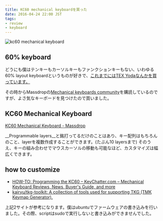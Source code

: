 ```yaml
---
title: KC60 mechanical keyboardを買った
date: 2016-04-24 22:00 JST
tags:
- review
- keyboard
---
```


![kc60 mechanical keyboard](2016/kc60-mechanical-keyboard.jpg)

## 60% keyboard
どうにも僕はテンキーもカーソルキーもファンクションキーもない、いわゆる60% layout keyboardというものが好きで、[これまでにはTEX Yodaなんかを買っています。](2015/tex-yoda-trackpoint-keyboard-assembly)

その時からMassdropの[Mechanical keyboards community](https://www.massdrop.com/mechanical-keyboards)を購読しているのですが、よさ気なキーボードを見つけたので買いました。

## KC60 Mechanical Keyboard
[KC60 Mechanical Keyboard - Massdrop](https://www.massdrop.com/buy/kc60-mechanical-keyboard)

__Programmable layers__と銘打ってるだけのことはあり、キー配列はもちろんのこと、layerを複数作成することができます。(たぶん10 layersまで)
そのうえ、キーの組み合わせでマウスカーソルの移動も可能なほど、カスタマイズは幅広くできます。

## how to customize
- [HOW-TO: Programming the KC60 – KeyChatter.com – Mechanical Keyboard Reviews, News, Buyer's Guide, and more](https://www.keychatter.com/2015/07/05/programming-the-kc60/)
- [kairyu/tkg-toolkit: A collection of tools used for supporting TKG (TMK Keymap Generator).](https://github.com/kairyu/tkg-toolkit)

上記2サイトが参考になります。僕はubuntuでファームウェアの書き込みを行いました。その際、scriptはsudoで実行しないと書き込みができませんでした。
